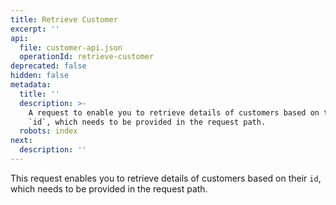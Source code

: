 ```yaml
---
title: Retrieve Customer
excerpt: ''
api:
  file: customer-api.json
  operationId: retrieve-customer
deprecated: false
hidden: false
metadata:
  title: ''
  description: >-
    A request to enable you to retrieve details of customers based on their
    `id`, which needs to be provided in the request path.
  robots: index
next:
  description: ''
---
```

This request enables you to retrieve details of customers based on their `id`, which needs to be provided in the request path.